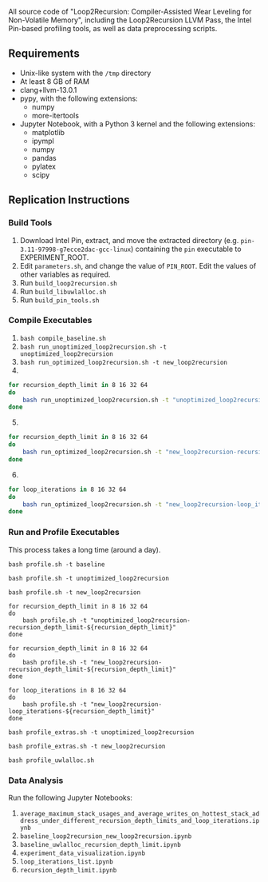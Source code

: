 All source code of "Loop2Recursion: Compiler-Assisted Wear Leveling for Non-Volatile Memory", including the Loop2Recursion LLVM Pass, the Intel Pin-based profiling tools, as well as data preprocessing scripts.

## Requirements

- Unix-like system with the `/tmp` directory
- At least 8 GB of RAM
- clang+llvm-13.0.1
- pypy, with the following extensions:
  - numpy
  - more-itertools
- Jupyter Notebook, with a Python 3 kernel and the following extensions:
  - matplotlib
  - ipympl
  - numpy
  - pandas
  - pylatex
  - scipy

## Replication Instructions

### Build Tools

1. Download Intel Pin, extract, and move the extracted directory (e.g. `pin-3.11-97998-g7ecce2dac-gcc-linux`) containing the `pin` executable to EXPERIMENT_ROOT.
2. Edit `parameters.sh`, and change the value of `PIN_ROOT`. Edit the values of other variables as required.
3. Run `build_loop2recursion.sh`
4. Run `build_libuwlalloc.sh`
5. Run `build_pin_tools.sh`

### Compile Executables

1. `bash compile_baseline.sh`
2. `bash run_unoptimized_loop2recursion.sh -t unoptimized_loop2recursion`
3. `bash run_optimized_loop2recursion.sh -t new_loop2recursion`
4. 

```bash
for recursion_depth_limit in 8 16 32 64
do
    bash run_unoptimized_loop2recursion.sh -t "unoptimized_loop2recursion-recursion_depth_limit-${recursion_depth_limit}" -p "-recursion-depth-limit ${recursion_depth_limit}"
done
```

5.

```bash
for recursion_depth_limit in 8 16 32 64
do
    bash run_optimized_loop2recursion.sh -t "new_loop2recursion-recursion_depth_limit-${recursion_depth_limit}" -p "-recursion-depth-limit ${recursion_depth_limit}"
done
```

6.

```bash
for loop_iterations in 8 16 32 64
do
    bash run_optimized_loop2recursion.sh -t "new_loop2recursion-loop_iterations-${loop_iterations}" -p "-loop-iterations ${loop_iterations}"
done
```

### Run and Profile Executables

This process takes a long time (around a day).

```
bash profile.sh -t baseline

bash profile.sh -t unoptimized_loop2recursion

bash profile.sh -t new_loop2recursion

for recursion_depth_limit in 8 16 32 64
do
    bash profile.sh -t "unoptimized_loop2recursion-recursion_depth_limit-${recursion_depth_limit}"
done

for recursion_depth_limit in 8 16 32 64
do
    bash profile.sh -t "new_loop2recursion-recursion_depth_limit-${recursion_depth_limit}"
done

for loop_iterations in 8 16 32 64
do
    bash profile.sh -t "new_loop2recursion-loop_iterations-${recursion_depth_limit}"
done
```

```
bash profile_extras.sh -t unoptimized_loop2recursion

bash profile_extras.sh -t new_loop2recursion
```

```
bash profile_uwlalloc.sh
```

### Data Analysis

Run the following Jupyter Notebooks:

1. `average_maximum_stack_usages_and_average_writes_on_hottest_stack_address_under_different_recursion_depth_limits_and_loop_iterations.ipynb`
2. `baseline_loop2recursion_new_loop2recursion.ipynb`
3. `baseline_uwlalloc_recursion_depth_limit.ipynb`
4. `experiment_data_visualization.ipynb`
5. `loop_iterations_list.ipynb`
6. `recursion_depth_limit.ipynb`

